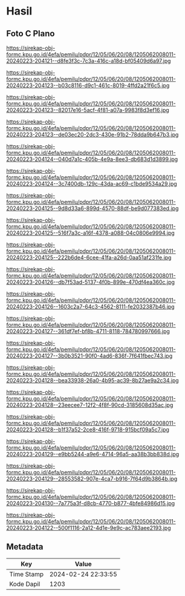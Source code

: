 # Hasil

## Foto C Plano

https://sirekap-obj-formc.kpu.go.id/4efa/pemilu/pdpr/12/05/06/20/08/1205062008011-20240223-204121--d8fe3f3c-7c3a-416c-a18d-bf05409d6a97.jpg

https://sirekap-obj-formc.kpu.go.id/4efa/pemilu/pdpr/12/05/06/20/08/1205062008011-20240223-204123--b03c8116-d9c1-461c-8019-4ffd2a21f6c5.jpg

https://sirekap-obj-formc.kpu.go.id/4efa/pemilu/pdpr/12/05/06/20/08/1205062008011-20240223-204123--82017e16-5acf-4f81-a07a-9983f8d3ef16.jpg

https://sirekap-obj-formc.kpu.go.id/4efa/pemilu/pdpr/12/05/06/20/08/1205062008011-20240223-204123--de03ec20-2dc3-430e-91b2-78dda9b647b3.jpg

https://sirekap-obj-formc.kpu.go.id/4efa/pemilu/pdpr/12/05/06/20/08/1205062008011-20240223-204124--040d7a1c-405b-4e9a-8ee3-db683d1d3899.jpg

https://sirekap-obj-formc.kpu.go.id/4efa/pemilu/pdpr/12/05/06/20/08/1205062008011-20240223-204124--3c7400db-129c-43da-ac69-c1bde9534a29.jpg

https://sirekap-obj-formc.kpu.go.id/4efa/pemilu/pdpr/12/05/06/20/08/1205062008011-20240223-204125--9d8d33a6-899d-4570-88df-be9d077383ed.jpg

https://sirekap-obj-formc.kpu.go.id/4efa/pemilu/pdpr/12/05/06/20/08/1205062008011-20240223-204125--516f7a3c-a16f-4378-a088-04c0806e9994.jpg

https://sirekap-obj-formc.kpu.go.id/4efa/pemilu/pdpr/12/05/06/20/08/1205062008011-20240223-204125--222b6de4-6cee-41fa-a26d-0aa51af231fe.jpg

https://sirekap-obj-formc.kpu.go.id/4efa/pemilu/pdpr/12/05/06/20/08/1205062008011-20240223-204126--db7f53ad-5137-4f0b-899e-470df4ea360c.jpg

https://sirekap-obj-formc.kpu.go.id/4efa/pemilu/pdpr/12/05/06/20/08/1205062008011-20240223-204126--1603c2a7-64c3-4562-8111-fe2032387b46.jpg

https://sirekap-obj-formc.kpu.go.id/4efa/pemilu/pdpr/12/05/06/20/08/1205062008011-20240223-204127--361df7ef-bf8b-4711-8118-784780997666.jpg

https://sirekap-obj-formc.kpu.go.id/4efa/pemilu/pdpr/12/05/06/20/08/1205062008011-20240223-204127--3b0b3521-90f0-4ad6-836f-7f641fbec743.jpg

https://sirekap-obj-formc.kpu.go.id/4efa/pemilu/pdpr/12/05/06/20/08/1205062008011-20240223-204128--bea33938-26a0-4b95-ac39-8b27ae9a2c34.jpg

https://sirekap-obj-formc.kpu.go.id/4efa/pemilu/pdpr/12/05/06/20/08/1205062008011-20240223-204128--23eecee7-12f2-4f8f-90cd-3185608d35ac.jpg

https://sirekap-obj-formc.kpu.go.id/4efa/pemilu/pdpr/12/05/06/20/08/1205062008011-20240223-204128--b1f37a52-2ce8-416f-9718-915bcf09a5c7.jpg

https://sirekap-obj-formc.kpu.go.id/4efa/pemilu/pdpr/12/05/06/20/08/1205062008011-20240223-204129--e9bb5244-a9e6-4714-96a5-aa38b3bb838d.jpg

https://sirekap-obj-formc.kpu.go.id/4efa/pemilu/pdpr/12/05/06/20/08/1205062008011-20240223-204129--28553582-907e-4ca7-b916-7f64d9b3864b.jpg

https://sirekap-obj-formc.kpu.go.id/4efa/pemilu/pdpr/12/05/06/20/08/1205062008011-20240223-204130--7a775a3f-d8cb-4770-b877-4bfe84986d15.jpg

https://sirekap-obj-formc.kpu.go.id/4efa/pemilu/pdpr/12/05/06/20/08/1205062008011-20240223-204122--500f1116-2a12-4d1e-9e9c-ac783aee2193.jpg


## Metadata

| Key        | Value               |
| ---------- | ------------------- |
| Time Stamp | 2024-02-24 22:33:55 |
| Kode Dapil | 1203                |



